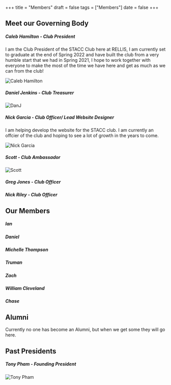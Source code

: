 +++
title = "Members"
draft = false
tags = ["Members"]
date = false
+++

## Meet our Governing Body

##### Caleb Hamilton - Club President
I am the Club President of the STACC Club here at RELLIS, I am currently set to graduate at the end of Spring 2022 and have built the club from a very humble start that we had in Spring 2021, I hope to work together with everyone to make the most of the time we have here and get as much as we can from the club!

![Caleb Hamilton](/images/CalebH.jpg )


##### Daniel Jenkins - Club Treasurer

![DanJ](/images/DanJ.jpg )


##### Nick Garcia - Club Officer/ Lead Website Designer
I am helping develop the website for the STACC club. I am currently an offcier of the club and hoping to see a lot of growth in the years to come.

![Nick Garcia](/images/NickG.jpg )


##### Scott - Club Ambassador

![Scott](/images/Scott.jpg )




##### Greg Jones - Club Officer



##### Nick Riley - Club Officer




## Our Members
##### Ian
##### Daniel
##### Michelle Thompson
##### Truman
##### Zach
##### William Cleveland
##### Chase

## Alumni
Currently no one has become an Alumni, but when we get some they will go here.





## Past Presidents
##### Tony Pham - Founding President

![Tony Pham](/images/TonyP.jpg )